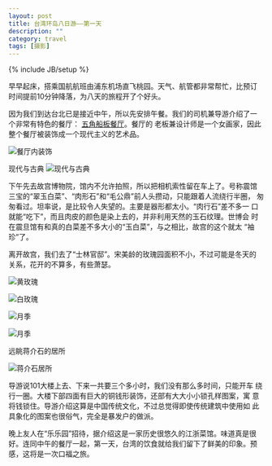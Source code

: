 ```yaml
---
layout: post
title: 台湾环岛八日游——第一天
description: ""
category: travel
tags: [摄影]
---
```


{% include JB/setup %}

早早起床，搭乘国航航班由浦东机场直飞桃园。天气、航管都非常帮忙，比预订
时间提前10分钟降落，为八天的旅程开了个好头。

因为我们到达台北已是接近中午，所以先安排午餐。我们的司机兼导游介绍了一
个非常有特色的餐厅：
[五角船板餐厅](http://www.five-dime.com.tw/html/homepage.htm)。餐厅的
老板兼设计师是一个女画家，因此整个餐厅被装饰成一个现代主义的艺术品。

![餐厅内装饰](http://i46.photobucket.com/albums/f136/bird_frank/_IGP5374_zps10f9d089.jpg)

现代与古典
![现代与古典](http://i46.photobucket.com/albums/f136/bird_frank/_IGP5377_zps924a68a6.jpg)

下午先去故宫博物院，馆内不允许拍照，所以把相机索性留在车上了。号称震馆
三宝的“翠玉白菜”、“肉形石”和“毛公鼎”前人头攒动，只能跟着人流绕行半圈，
匆匆看过。坦率说，是比较令人失望的。主要是器形都太小。“肉行石”差不多一
口就能“吃下”，而且肉皮的颜色是染上去的，并非利用天然的玉石纹理。世博会
时在震旦馆有和真的白菜差不多大小的“玉白菜”，与之相比，故宫的这个就太
“袖珍”了。

离开故宫，我们去了“士林官邸”。宋美龄的玫瑰园面积不小，不过可能是冬天的
关系，花开的不算多，有些萧瑟。

![黄玫瑰](http://i46.photobucket.com/albums/f136/bird_frank/_IGP5410_zps207ce3a3.jpg)

![白玫瑰](http://i46.photobucket.com/albums/f136/bird_frank/_IGP5416_zpsc4e4773b.jpg)

![月季](http://i46.photobucket.com/albums/f136/bird_frank/_IGP5418_zpsf7a1f27f.jpg)

![月季](http://i46.photobucket.com/albums/f136/bird_frank/_IGP5419_zpscac21b48.jpg)

远眺蒋介石的居所

![蒋介石居所](http://i46.photobucket.com/albums/f136/bird_frank/_IGP5429_zpse09859ca.jpg)

导游说101大楼上去、下来一共要三个多小时，我们没有那么多时间，只能开车
绕行一圈。大楼下部四面有巨大的铜钱形装饰，还部有大大小小锁孔样图案，寓
意将钱锁住。导游介绍这算是中国传统文化，不过总觉得即使传统建筑中使用如
此具象化的图案也很俗气，完全是暴发户的做派。

晚上友人在“乐乐园”招待，据介绍这是一家历史很悠久的江浙菜馆。味道真是很
好。连同中午的餐厅一起，第一天，台湾的饮食就给我们留下了鲜美的印象。预
感，这将是一次口福之旅。



